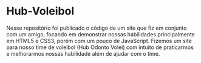 # Hub-Voleibol
Nesse repositório foi publicado o código de um site que fiz em conjunto com um amigo, focando em demonstrar nossas habilidades principalmente em HTML5 e CSS3, porém com um pouco de JavaScript. Fizemos  um site para nosso time de voleibol (Hub Odonto Volei) com intuito de praticarmos e melhorarmos nossas habilidade além de ajudar com o time.
